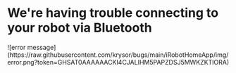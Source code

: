 <h1> We're having trouble connecting to your robot via Bluetooth </h1>
![error message](https://raw.githubusercontent.com/krysor/bugs/main/iRobotHomeApp/img/error.png?token=GHSAT0AAAAAACKI4CJALIHM5PAPZDSJ5MWKZKTIORA)
